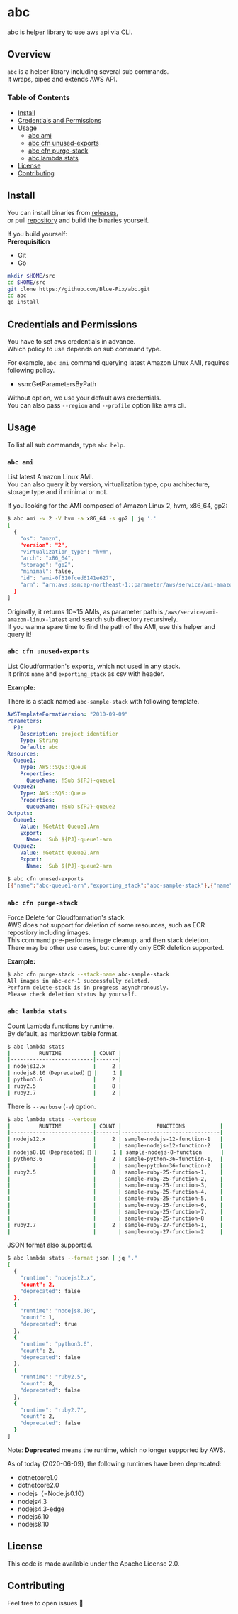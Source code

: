 # abc

abc is helper library to use aws api via CLI.

## Overview

`abc` is a helper library including several sub commands.  
It wraps, pipes and extends AWS API.  

### Table of Contents

- [Install](#install)
- [Credentials and Permissions](#credentials-and-permissions)
- [Usage](#usage)
  - [abc ami](#abc-ami)
  - [abc cfn unused-exports](#abc-cfn-unused-exports)
  - [abc cfn purge-stack](#abc-cfn-purge-stack)
  - [abc lambda stats](#abc-lambda-stats)
- [License](#license)
- [Contributing](#contributing)

## Install

You can install binaries from [releases](https://github.com/Blue-Pix/abc/releases),   
or pull [repository](https://github.com/Blue-Pix/abc) and build the binaries yourself.

If you build yourself:  
**Prerequisition**

- Git
- Go

```sh
mkdir $HOME/src
cd $HOME/src
git clone https://github.com/Blue-Pix/abc.git
cd abc
go install
```

## Credentials and Permissions

You have to set aws credentials in advance.  
Which policy to use depends on sub command type.  
  
For example, `abc ami` command querying latest Amazon Linux AMI, requires following policy.

- ssm:GetParametersByPath

Without option, we use your default aws credentials.  
You can also pass `--region` and `--profile` option like aws cli.

## Usage

To list all sub commands, type `abc help`.

### `abc ami`

List latest Amazon Linux AMI.  
You can also query it by version, virtualization type, cpu architecture, storage type and if minimal or not.

If you looking for the AMI composed of Amazon Linux 2, hvm, x86_64, gp2:

```sh
$ abc ami -v 2 -V hvm -a x86_64 -s gp2 | jq '.'
[
  {
    "os": "amzn",
    "version": "2",
    "virtualization_type": "hvm",
    "arch": "x86_64",
    "storage": "gp2",
    "minimal": false,
    "id": "ami-0f310fced6141e627",
    "arn": "arn:aws:ssm:ap-northeast-1::parameter/aws/service/ami-amazon-linux-latest/amzn2-ami-hvm-x86_64-gp2"
  }
]
```

Originally, it returns 10~15 AMIs, as parameter path is `/aws/service/ami-amazon-linux-latest` and search sub directory recursively.  
If you wanna spare time to find the path of the AMI, use this helper and query it!

### `abc cfn unused-exports`

List Cloudformation's exports, which not used in any stack.  
It prints `name` and `exporting_stack` as csv with header.

**Example:**

There is a stack named `abc-sample-stack` with following template.

```yaml
AWSTemplateFormatVersion: "2010-09-09"
Parameters:
  PJ:
    Description: project identifier
    Type: String
    Default: abc
Resources:
  Queue1:
    Type: AWS::SQS::Queue
    Properties: 
      QueueName: !Sub ${PJ}-queue1
  Queue2:
    Type: AWS::SQS::Queue
    Properties: 
      QueueName: !Sub ${PJ}-queue2
Outputs:
  Queue1:
    Value: !GetAtt Queue1.Arn
    Export:
      Name: !Sub ${PJ}-queue1-arn
  Queue2:
    Value: !GetAtt Queue2.Arn
    Export:
      Name: !Sub ${PJ}-queue2-arn
```

```sh
$ abc cfn unused-exports
[{"name":"abc-queue1-arn","exporting_stack":"abc-sample-stack"},{"name":"abc-queue2-arn","exporting_stack":"abc-sample-stack"}]
```

### `abc cfn purge-stack`

Force Delete for Cloudformation's stack.  
AWS does not support for deletion of some resources, such as ECR repostiory including images.  
This command pre-performs image cleanup, and then stack deletion.  
There may be other use cases, but currently only ECR deletion supported.  

**Example:**

```sh
$ abc cfn purge-stack --stack-name abc-sample-stack
All images in abc-ecr-1 successfully deleted.
Perform delete-stack is in progress asynchronously.
Please check deletion status by yourself.
```

### `abc lambda stats`

Count Lambda functions by runtime.  
By default, as markdown table format.

```sh
$ abc lambda stats
|         RUNTIME          | COUNT |
|--------------------------|-------|
| nodejs12.x               |     2 |
| nodejs8.10（Deprecated） |     1 |
| python3.6                |     2 |
| ruby2.5                  |     8 |
| ruby2.7                  |     2 |

```

There is `--verbose` (`-v`) option.  

```sh
$ abc lambda stats --verbose
|         RUNTIME          | COUNT |           FUNCTIONS           |
|--------------------------|-------|-------------------------------|
| nodejs12.x               |     2 | sample-nodejs-12-function-1   |
|                          |       | sample-nodejs-12-function-2   |
| nodejs8.10（Deprecated） |     1 | sample-nodejs-8-function      |
| python3.6                |     2 | sample-python-36-function-1,  |
|                          |       | sample-pytohn-36-function-2   |
| ruby2.5                  |     8 | sample-ruby-25-function-1,    |
|                          |       | sample-ruby-25-function-2,    |
|                          |       | sample-ruby-25-function-3,    |
|                          |       | sample-ruby-25-function-4,    |
|                          |       | sample-ruby-25-function-5,    |
|                          |       | sample-ruby-25-function-6,    |
|                          |       | sample-ruby-25-function-7,    |
|                          |       | sample-ruby-25-function-8     |
| ruby2.7                  |     2 | sample-ruby-27-function-1,    |
|                          |       | sample-ruby-27-function-2     |

```

JSON format also supported.

```sh
$ abc lambda stats --format json | jq "."
[
  {
    "runtime": "nodejs12.x",
    "count": 2,
    "deprecated": false
  },
  {
    "runtime": "nodejs8.10",
    "count": 1,
    "deprecated": true
  },
  {
    "runtime": "python3.6",
    "count": 2,
    "deprecated": false
  },
  {
    "runtime": "ruby2.5",
    "count": 8,
    "deprecated": false
  },
  {
    "runtime": "ruby2.7",
    "count": 2,
    "deprecated": false
  }
]
```

Note: **Deprecated** means the runtime, which no longer supported by AWS. 

As of today (2020-06-09), the following runtimes have been deprecated:

- dotnetcore1.0
- dotnetcore2.0
- nodejs（=Node.js0.10）
- nodejs4.3
- nodejs4.3-edge
- nodejs6.10
- nodejs8.10

## License

This code is made available under the Apache License 2.0.

## Contributing

Feel free to open issues 🎉
